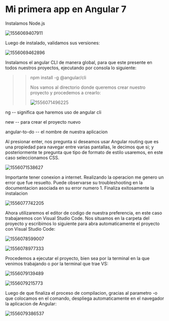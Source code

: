 # Mi primera app en Angular 7

Instalamos Node.js 

![1556069407911](C:\Users\Gabi\AppData\Roaming\Typora\typora-user-images\1556069407911.png)

Luego de instalado, validamos sus versiones:

![1556069462896](C:\Users\Gabi\AppData\Roaming\Typora\typora-user-images\1556069462896.png)

Instalamos el angular CLI de manera global, para que este presente en todos nuestros proyectos, ejecutando por consola lo siguiente:

> > npm install -g @angular/cli
> >
> > Nos vamos al directorio donde queremos crear nuestro proyecto y procedemos a crearlo:
> >
> > ![1556071496225](C:\Users\Gabi\AppData\Roaming\Typora\typora-user-images\1556071496225.png) 

ng -- significa que haremos uso de angular cli

new -- para crear el proyecto nuevo

angular-to-do -- el nombre de nuestra aplicacion

Al presionar enter, nos pregunta si deseamos usar Angular routing que es una propiedad para navegar entre varias pantallas, le decimos que si; y posteriormente te pregunta que tipo de formato de estilo usaremos, en este caso seleccionamos CSS.

![1556071538627](C:\Users\Gabi\AppData\Roaming\Typora\typora-user-images\1556071538627.png)

Importante tener conexion a internet. Realizando la operacion me genero un error que fue resuelto. Puede observarse su troubleshooting en la documentacion asociada en su error numero 1. Finaliza exitosamente la instalacion

![1556077742205](C:\Users\Gabi\AppData\Roaming\Typora\typora-user-images\1556077742205.png)

Ahora utilizaremos el editor de codigo de nuestra preferencia, en este caso trabajaremos con Visual Studio Code.  Nos situamos en la carpeta del proyecto y escribimos lo siguiente para abra automaticamente el proyecto con Visual Studio Code:

![1556078599007](C:\Users\Gabi\AppData\Roaming\Typora\typora-user-images\1556078599007.png)

![1556078977333](C:\Users\Gabi\AppData\Roaming\Typora\typora-user-images\1556078977333.png)

Procedemos a ejecutar el proyecto, bien sea por la terminal en la que venimos trabajando o por la terminal que trae VS:

![1556079139489](C:\Users\Gabi\AppData\Roaming\Typora\typora-user-images\1556079139489.png)

![1556079215773](C:\Users\Gabi\AppData\Roaming\Typora\typora-user-images\1556079215773.png)

Luego de que finaliza el proceso de compilacion, gracias al parametro -o que colocamos en el comando, despliega automaticamente en el navegador la aplicacion de Angular:

![1556079386537](C:\Users\Gabi\AppData\Roaming\Typora\typora-user-images\1556079386537.png)

